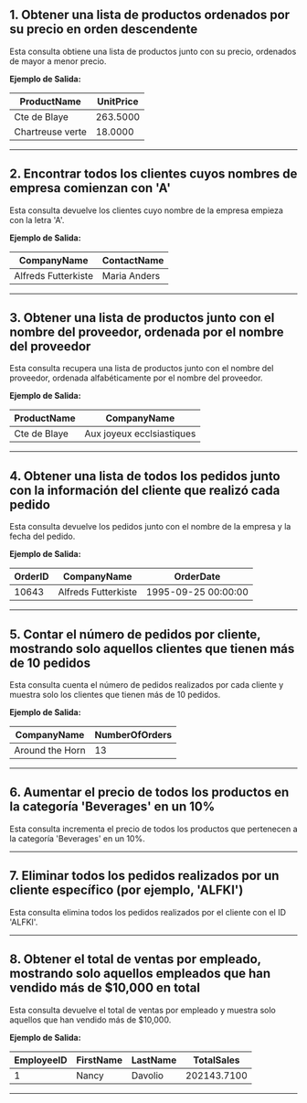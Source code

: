 
## 1. Obtener una lista de productos ordenados por su precio en orden descendente
Esta consulta obtiene una lista de productos junto con su precio, ordenados de mayor a menor precio.

**Ejemplo de Salida:**

| ProductName    | UnitPrice  |
|----------------|------------|
| Cte de Blaye   | 263.5000   |
| Chartreuse verte | 18.0000  |

---

## 2. Encontrar todos los clientes cuyos nombres de empresa comienzan con 'A'
Esta consulta devuelve los clientes cuyo nombre de la empresa empieza con la letra 'A'.

**Ejemplo de Salida:**

| CompanyName          | ContactName  |
|----------------------|--------------|
| Alfreds Futterkiste  | Maria Anders |

---

## 3. Obtener una lista de productos junto con el nombre del proveedor, ordenada por el nombre del proveedor
Esta consulta recupera una lista de productos junto con el nombre del proveedor, ordenada alfabéticamente por el nombre del proveedor.

**Ejemplo de Salida:**

| ProductName    | CompanyName                 |
|----------------|-----------------------------|
| Cte de Blaye   | Aux joyeux ecclsiastiques    |

---

## 4. Obtener una lista de todos los pedidos junto con la información del cliente que realizó cada pedido
Esta consulta devuelve los pedidos junto con el nombre de la empresa y la fecha del pedido.

**Ejemplo de Salida:**

| OrderID | CompanyName          | OrderDate           |
|---------|----------------------|---------------------|
| 10643   | Alfreds Futterkiste   | 1995-09-25 00:00:00 |

---

## 5. Contar el número de pedidos por cliente, mostrando solo aquellos clientes que tienen más de 10 pedidos
Esta consulta cuenta el número de pedidos realizados por cada cliente y muestra solo los clientes que tienen más de 10 pedidos.

**Ejemplo de Salida:**

| CompanyName      | NumberOfOrders  |
|------------------|-----------------|
| Around the Horn  | 13              |

---

## 6. Aumentar el precio de todos los productos en la categoría 'Beverages' en un 10%
Esta consulta incrementa el precio de todos los productos que pertenecen a la categoría 'Beverages' en un 10%.

---

## 7. Eliminar todos los pedidos realizados por un cliente específico (por ejemplo, 'ALFKI')
Esta consulta elimina todos los pedidos realizados por el cliente con el ID 'ALFKI'.

---

## 8. Obtener el total de ventas por empleado, mostrando solo aquellos empleados que han vendido más de $10,000 en total
Esta consulta devuelve el total de ventas por empleado y muestra solo aquellos que han vendido más de $10,000.

**Ejemplo de Salida:**

| EmployeeID | FirstName  | LastName   | TotalSales   |
|------------|------------|------------|--------------|
| 1          | Nancy      | Davolio    | 202143.7100  |

---


